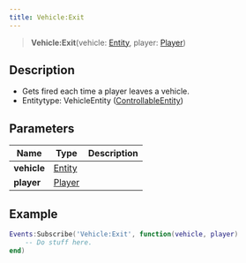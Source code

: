 ```yaml
---
title: Vehicle:Exit
---
```


> **Vehicle:Exit**(vehicle: [Entity](/vext/ref/shared/type/entity), player: [Player](/vext/ref/server/type/player))

## Description 

- Gets fired each time a player leaves a vehicle.
- Entitytype: VehicleEntity ([ControllableEntity](/vext/ref/server/controllableentity))

## Parameters

| Name | Type | Description |
| ---- | ---- | ----------- |
| **vehicle** | [Entity](/vext/ref/shared/type/entity) |  |
| **player** | [Player](/vext/ref/server/type/player) |  |

## Example

```lua
Events:Subscribe('Vehicle:Exit', function(vehicle, player)
    -- Do stuff here.
end)
```
